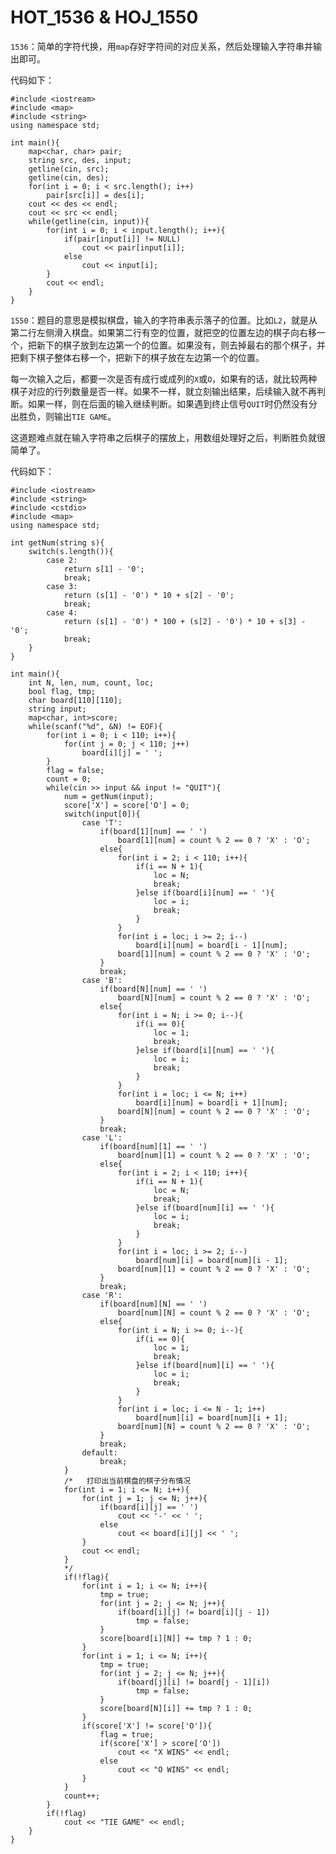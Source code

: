 # HOT_1536 & HOJ_1550  

```1536```：简单的字符代换，用```map```存好字符间的对应关系，然后处理输入字符串并输出即可。  

代码如下：  

    #include <iostream>
    #include <map>
    #include <string>
    using namespace std;
    
    int main(){
        map<char, char> pair;
        string src, des, input;
        getline(cin, src);
        getline(cin, des);
        for(int i = 0; i < src.length(); i++)
            pair[src[i]] = des[i];
        cout << des << endl;
        cout << src << endl;
        while(getline(cin, input)){
            for(int i = 0; i < input.length(); i++){
                if(pair[input[i]] != NULL)
                    cout << pair[input[i]];
                else
                    cout << input[i];
            }
            cout << endl;
        }
    }  
	
```1550```：题目的意思是模拟棋盘，输入的字符串表示落子的位置。比如```L2```，就是从第二行左侧滑入棋盘。如果第二行有空的位置，就把空的位置左边的棋子向右移一个，把新下的棋子放到左边第一个的位置。如果没有，则去掉最右的那个棋子，并把剩下棋子整体右移一个，把新下的棋子放在左边第一个的位置。  

每一次输入之后，都要一次是否有成行或成列的```X```或```O```，如果有的话，就比较两种棋子对应的行列数量是否一样。如果不一样，就立刻输出结果，后续输入就不再判断。如果一样，则在后面的输入继续判断。如果遇到终止信号```QUIT```时仍然没有分出胜负，则输出```TIE GAME```。  

这道题难点就在输入字符串之后棋子的摆放上，用数组处理好之后，判断胜负就很简单了。  

代码如下：  

    #include <iostream>
    #include <string>
    #include <cstdio>
    #include <map>
    using namespace std;
    
    int getNum(string s){
        switch(s.length()){
            case 2:
                return s[1] - '0';
                break;
            case 3:
                return (s[1] - '0') * 10 + s[2] - '0';
                break;
            case 4:
                return (s[1] - '0') * 100 + (s[2] - '0') * 10 + s[3] - '0';
                break;
        }
    }
    
    int main(){
        int N, len, num, count, loc;
        bool flag, tmp;
        char board[110][110];
        string input;
        map<char, int>score;
        while(scanf("%d", &N) != EOF){
            for(int i = 0; i < 110; i++){
                for(int j = 0; j < 110; j++)
                    board[i][j] = ' ';
            }
            flag = false;
            count = 0;
            while(cin >> input && input != "QUIT"){
                num = getNum(input);
                score['X'] = score['O'] = 0;
                switch(input[0]){
                    case 'T':
                        if(board[1][num] == ' ')
                            board[1][num] = count % 2 == 0 ? 'X' : 'O';
                        else{
                            for(int i = 2; i < 110; i++){
                                if(i == N + 1){
                                    loc = N;
                                    break;
                                }else if(board[i][num] == ' '){
                                    loc = i;
                                    break;
                                }
                            }
                            for(int i = loc; i >= 2; i--)
                                board[i][num] = board[i - 1][num];
                            board[1][num] = count % 2 == 0 ? 'X' : 'O';
                        }
                        break;
                    case 'B':
                        if(board[N][num] == ' ')
                            board[N][num] = count % 2 == 0 ? 'X' : 'O';
                        else{
                            for(int i = N; i >= 0; i--){
                                if(i == 0){
                                    loc = 1;
                                    break;
                                }else if(board[i][num] == ' '){
                                    loc = i;
                                    break;
                                }
                            }
                            for(int i = loc; i <= N; i++)
                                board[i][num] = board[i + 1][num];
                            board[N][num] = count % 2 == 0 ? 'X' : 'O';
                        }
                        break;
                    case 'L':
                        if(board[num][1] == ' ')
                            board[num][1] = count % 2 == 0 ? 'X' : 'O';
                        else{
                            for(int i = 2; i < 110; i++){
                                if(i == N + 1){
                                    loc = N;
                                    break;
                                }else if(board[num][i] == ' '){
                                    loc = i;
                                    break;
                                }
                            }
                            for(int i = loc; i >= 2; i--)
                                board[num][i] = board[num][i - 1];
                            board[num][1] = count % 2 == 0 ? 'X' : 'O';
                        }
                        break;
                    case 'R':
                        if(board[num][N] == ' ')
                            board[num][N] = count % 2 == 0 ? 'X' : 'O';
                        else{
                            for(int i = N; i >= 0; i--){
                                if(i == 0){
                                    loc = 1;
                                    break;
                                }else if(board[num][i] == ' '){
                                    loc = i;
                                    break;
                                }
                            }
                            for(int i = loc; i <= N - 1; i++)
                                board[num][i] = board[num][i + 1];
                            board[num][N] = count % 2 == 0 ? 'X' : 'O';
                        }
                        break;
                    default:
                        break;
                }
                /*   打印出当前棋盘的棋子分布情况
                for(int i = 1; i <= N; i++){
                    for(int j = 1; j <= N; j++){
                        if(board[i][j] == ' ')
                            cout << '-' << ' ';
                        else
                            cout << board[i][j] << ' ';
                    }
                    cout << endl;
                }
                */
                if(!flag){
                    for(int i = 1; i <= N; i++){
                        tmp = true;
                        for(int j = 2; j <= N; j++){
                            if(board[i][j] != board[i][j - 1])
                                tmp = false;
                        }
                        score[board[i][N]] += tmp ? 1 : 0;
                    }
                    for(int i = 1; i <= N; i++){
                        tmp = true;
                        for(int j = 2; j <= N; j++){
                            if(board[j][i] != board[j - 1][i])
                                tmp = false;
                        }
                        score[board[N][i]] += tmp ? 1 : 0;
                    }
                    if(score['X'] != score['O']){
                        flag = true;
                        if(score['X'] > score['O'])
                            cout << "X WINS" << endl;
                        else
                            cout << "O WINS" << endl;
                    }
                }
                count++;
            }
            if(!flag)
                cout << "TIE GAME" << endl;
        }
    }